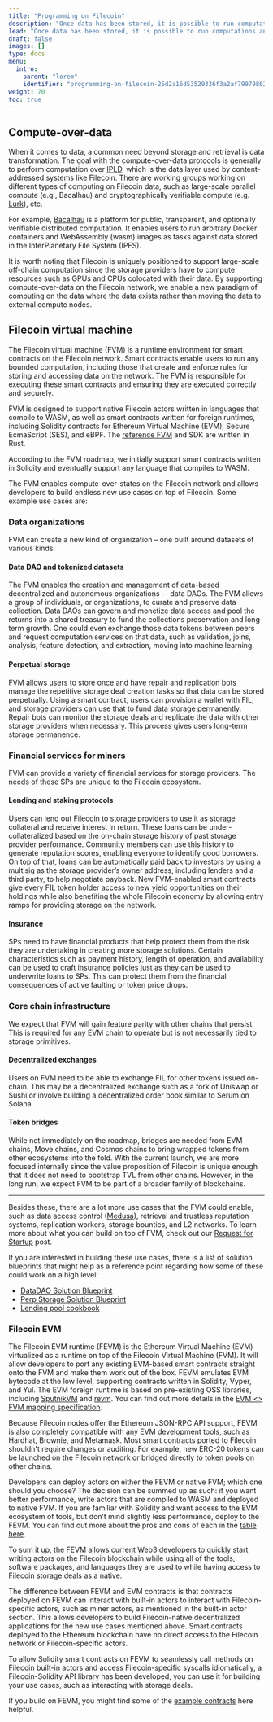 ```yaml
---
title: "Programming on Filecoin"
description: "Once data has been stored, it is possible to run computations and calculations on that data, without needing to retrieve the data from a storage provider. This page covers the basics of how programming on Filecoin works."
lead: "Once data has been stored, it is possible to run computations and calculations on that data, without needing to retrieve the data from a storage provider. This page covers the basics of how programming on Filecoin works."
draft: false
images: []
type: docs
menu:
  intro:
    parent: "lorem"
    identifier: "programming-on-filecoin-25d2a16d53529336f3a2af79979862c4"
weight: 70
toc: true
---
```


## Compute-over-data

When it comes to data, a common need beyond storage and retrieval is data transformation. The goal with the compute-over-data protocols is generally to perform computation over [IPLD](https://youtu.be/Sgf6j_mCdjI), which is the data layer used by content-addressed systems like Filecoin. There are working groups working on different types of computing on Filecoin data, such as large-scale parallel compute (e.g., Bacalhau) and cryptographically verifiable compute (e.g. [Lurk](https://filecoin.io/blog/posts/introducing-lurk-a-programming-language-for-recursive-zk-snarks/)), etc.

For example, [Bacalhau](https://www.bacalhau.org/) is a platform for public, transparent, and optionally verifiable distributed computation. It enables users to run arbitrary Docker containers and WebAssembly (wasm) images as tasks against data stored in the InterPlanetary File System (IPFS).

It is worth noting that Filecoin is uniquely positioned to support large-scale off-chain computation since the storage providers have to compute resources such as GPUs and CPUs colocated with their data. By supporting compute-over-data on the Filecoin network, we enable a new paradigm of computing on the data where the data exists rather than moving the data to external compute nodes.

## Filecoin virtual machine

The Filecoin virtual machine (FVM) is a runtime environment for smart contracts on the Filecoin network. Smart contracts enable users to run any bounded computation, including those that create and enforce rules for storing and accessing data on the network. The FVM is responsible for executing these smart contracts and ensuring they are executed correctly and securely.

FVM is designed to support native Filecoin actors written in languages that compile to WASM, as well as smart contracts written for foreign runtimes, including Solidity contracts for Ethereum Virtual Machine (EVM), Secure EcmaScript (SES), and eBPF. The [reference FVM](https://github.com/filecoin-project/ref-fvm) and SDK are written in Rust.

According to the FVM roadmap, we initially support smart contracts written in Solidity and eventually support any language that compiles to WASM.

The FVM enables compute-over-states on the Filecoin network and allows developers to build endless new use cases on top of Filecoin. Some example use cases are:

### Data organizations

FVM can create a new kind of organization – one built around datasets of various kinds.

#### Data DAO and tokenized datasets

The FVM enables the creation and management of data-based decentralized and autonomous organizations -- data DAOs. The FVM allows a group of individuals, or organizations, to curate and preserve data collection. Data DAOs can govern and monetize data access and pool the returns into a shared treasury to fund the collections preservation and long-term growth. One could even exchange those data tokens between peers and request computation services on that data, such as validation, joins, analysis, feature detection, and extraction, moving into machine learning.

#### Perpetual storage

FVM allows users to store once and have repair and replication bots manage the repetitive storage deal creation tasks so that data can be stored perpetually. Using a smart contract, users can provision a wallet with FIL, and storage providers can use that to fund data storage permanently. Repair bots can monitor the storage deals and replicate the data with other storage providers when necessary. This process gives users long-term storage permanence.

### Financial services for miners

FVM can provide a variety of financial services for storage providers. The needs of these SPs are unique to the Filecoin ecosystem.

#### Lending and staking protocols

Users can lend out Filecoin to storage providers to use it as storage collateral and receive interest in return. These loans can be under-collateralized based on the on-chain storage history of past storage provider performance. Community members can use this history to generate reputation scores, enabling everyone to identify good borrowers. On top of that, loans can be automatically paid back to investors by using a multisig as the storage provider’s owner address, including lenders and a third party, to help negotiate payback. New FVM-enabled smart contracts give every FIL token holder access to new yield opportunities on their holdings while also benefiting the whole Filecoin economy by allowing entry ramps for providing storage on the network.

#### Insurance

SPs need to have financial products that help protect them from the risk they are undertaking in creating more storage solutions. Certain characteristics such as payment history, length of operation, and availability can be used to craft insurance policies just as they can be used to underwrite loans to SPs. This can protect them from the financial consequences of active faulting or token price drops.

### Core chain infrastructure

We expect that FVM will gain feature parity with other chains that persist. This is required for any EVM chain to operate but is not necessarily tied to storage primitives.

#### Decentralized exchanges

Users on FVM need to be able to exchange FIL for other tokens issued on-chain. This may be a decentralized exchange such as a fork of Uniswap or Sushi or involve building a decentralized order book similar to Serum on Solana.

#### Token bridges

While not immediately on the roadmap, bridges are needed from EVM chains, Move chains, and Cosmos chains to bring wrapped tokens from other ecosystems into the fold. With the current launch, we are more focused internally since the value proposition of Filecoin is unique enough that it does not need to bootstrap TVL from other chains. However, in the long run, we expect FVM to be part of a broader family of blockchains.

---

Besides these, there are a lot more use cases that the FVM could enable, such as data access control ([Medusa](https://cryptonet.org/projects/project-medusa-scalable-threshold-network-on-chain)), retrieval and trustless reputation systems, replication workers, storage bounties, and L2 networks. To learn more about what you can build on top of FVM, check out our [Request for Startup](https://protocollabs.notion.site/Request-for-Startups-FVM-edition-8cd3e76982d14e29b33335ca458fb087) post.

If you are interested in building these use cases, there is a list of solution blueprints that might help as a reference point regarding how some of these could work on a high level:

- [DataDAO Solution Blueprint](https://docs.google.com/document/d/1OYDh_gs7mAk2M_O9m-2KedQA7MNo6ysIzH6eaQZxMOk/edit?pli%3D1)
- [Perp Storage Solution Blueprint](https://docs.google.com/document/d/19Kck1PiGGrUKyd6XBYj6NtsC5NiCjndUSsv0OFA1Lv0/edit)
- [Lending pool cookbook](https://docs.google.com/document/d/18in74On0bY7KyEsPgItvNvfUUPcPtHjNQtVfLdJUyzM/edit)

### Filecoin EVM

The Filecoin EVM runtime (FEVM) is the Ethereum Virtual Machine (EVM) virtualized as a runtime on top of the Filecoin Virtual Machine (FVM). It will allow developers to port any existing EVM-based smart contracts straight onto the FVM and make them work out of the box. FEVM emulates EVM bytecode at the low level, supporting contracts written in Solidity, Vyper, and Yul. The EVM foreign runtime is based on pre-existing OSS libraries, including [SputnikVM](https://github.com/rust-blockchain/evm) and [revm](https://github.com/bluealloy/revm). You can find out more details in the [EVM <> FVM mapping specification](https://github.com/filecoin-project/fvm-project/blob/main/04-evm-mapping.md).

Because Filecoin nodes offer the Ethereum JSON-RPC API support, FEVM is also completely compatible with any EVM development tools, such as Hardhat, Brownie, and Metamask. Most smart contracts ported to Filecoin shouldn't require changes or auditing. For example, new ERC-20 tokens can be launched on the Filecoin network or bridged directly to token pools on other chains.

Developers can deploy actors on either the FEVM or native FVM; which one should you choose? The decision can be summed up as such: if you want better performance, write actors that are compiled to WASM and deployed to native FVM. If you are familiar with Solidity and want access to the EVM ecosystem of tools, but don’t mind slightly less performance, deploy to the FEVM. You can find out more about the pros and cons of each in the [table here](https://docs.filecoin.io/developers/smart-contracts/concepts/filecoin-evm/#fevm-and-native-fvm).

To sum it up, the FEVM allows current Web3 developers to quickly start writing actors on the Filecoin blockchain while using all of the tools, software packages, and languages they are used to while having access to Filecoin storage deals as a native.

The difference between FEVM and EVM contracts is that contracts deployed on FEVM can interact with built-in actors to interact with Filecoin-specific actors, such as miner actors, as mentioned in the built-in actor section. This allows developers to build Filecoin-native decentralized applications for the new use cases mentioned above. Smart contracts deployed to the Ethereum blockchain have no direct access to the Filecoin network or Filecoin-specific actors.

To allow Solidity smart contracts on FEVM to seamlessly call methods on Filecoin built-in actors and access Filecoin-specific syscalls idiomatically, a Filecoin-Solidity API library has been developed, you can use it for building your use cases, such as interacting with storage deals.

If you build on FEVM, you might find some of the [example contracts](https://github.com/lotus-web3/client-contract) here helpful.
